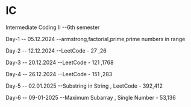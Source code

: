 # IC

Intermediate Coding II --6th semester

Day-1 -- 05.12.2024 --armstrong,factorial,prime,prime numbers in range

Day-2 -- 12.12.2024 --LeetCode - 27 ,26

Day-3 -- 20.12.2024 --LeetCode - 121 ,1768

Day-4 -- 26.12.2024 --LeetCode - 151 ,283

Day-5 -- 02.01.2025 --Substring in String , LeetCode - 392,412

Day-6 -- 09-01-2025 --Maximum Subarray , Single Number - 53,136
